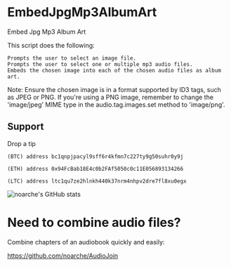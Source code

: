 # EmbedJpgMp3AlbumArt
Embed Jpg Mp3 Album Art


This script does the following:

    Prompts the user to select an image file.
    Prompts the user to select one or multiple mp3 audio files.
    Embeds the chosen image into each of the chosen audio files as album art.

Note: Ensure the chosen image is in a format supported by ID3 tags, such as JPEG or PNG. If you're using a PNG image, remember to change the 'image/jpeg' MIME type in the audio.tag.images.set method to 'image/png'.

## Support

Drop a tip

    (BTC) address bc1qnpjpacyl9sff6r4kfmn7c227ty9g50suhr0y9j
    
    (ETH) address 0x94FcBab18E4c0b2FAf5050c0c11E056893134266
    
    (LTC) address ltc1qu7ze2hlnkh440k37nrm4nhpv2dre7fl8xu0egx



![noarche's GitHub stats](https://github-readme-stats.vercel.app/api?username=noarche&show_icons=true&theme=transparent)


# Need to combine audio files? 

Combine chapters of an audiobook quickly and easily:

https://github.com/noarche/AudioJoin
